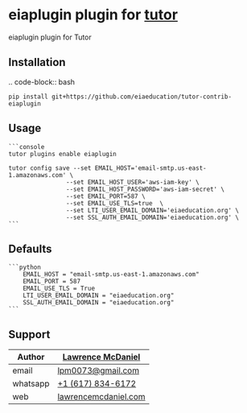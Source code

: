 # eiaplugin plugin for [tutor](https://docs.tutor.edly.io)

eiaplugin plugin for Tutor

## Installation

.. code-block:: bash

    pip install git+https://github.com/eiaeducation/tutor-contrib-eiaplugin

## Usage

    ```console
    tutor plugins enable eiaplugin

    tutor config save --set EMAIL_HOST='email-smtp.us-east-1.amazonaws.com' \
                    --set EMAIL_HOST_USER='aws-iam-key' \
                    --set EMAIL_HOST_PASSWORD='aws-iam-secret' \
                    --set EMAIL_PORT=587 \
                    --set EMAIL_USE_TLS=true  \
                    --set LTI_USER_EMAIL_DOMAIN='eiaeducation.org' \
                    --set SSL_AUTH_EMAIL_DOMAIN='eiaeducation.org' \
    ```

## Defaults

    ```python
        EMAIL_HOST = "email-smtp.us-east-1.amazonaws.com"
        EMAIL_PORT = 587
        EMAIL_USE_TLS = True
        LTI_USER_EMAIL_DOMAIN = "eiaeducation.org"
        SSL_AUTH_EMAIL_DOMAIN = "eiaeducation.org"
    ```

## Support

| Author       | [Lawrence McDaniel](https://www.linkedin.com/in/lawrencemcdaniel/) |
|--------------|--------------------------------------------------------|
| email        | [lpm0073@gmail.com](mailto:lpm0073@gmail.com)          |
| whatsapp     | [+1 (617) 834-6172](tel:+16178346172)                  |
| web          | [lawrencemcdaniel.com](https://lawrencemcdaniel.com/)  |
